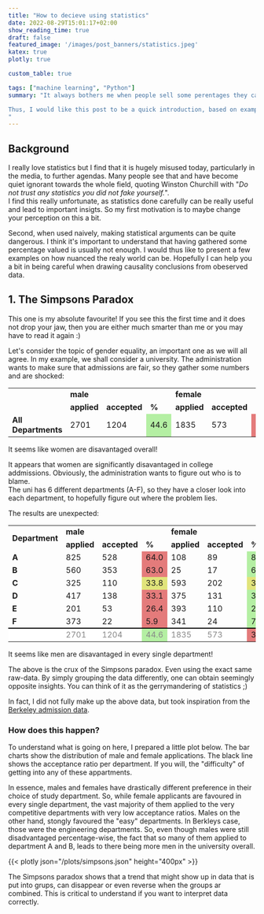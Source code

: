 ```yaml
---
title: "How to decieve using statistics"
date: 2022-08-29T15:01:17+02:00
show_reading_time: true
draft: false
featured_image: '/images/post_banners/statistics.jpeg'
katex: true
plotly: true

custom_table: true

tags: ["machine learning", "Python"]
summary: "It always bothers me when people sell some perentages they calculated some how as 'statistics', particularly in the media.

Thus, I would like this post to be a quick introduction, based on examples, on how manipluative some badly done statistics can be.
"
---
```


## Background
I really love statistics but I find that it is hugely misused today, particularly in the media, to further agendas.
Many people see that and have become quiet ignorant towards the whole field, quoting Winston Churchill with "*Do not trust any statistics you did not fake yourself.*".  
I find this really unfortunate, as statistics done carefully can be really useful and lead to important insigts.
So my first motivation is to maybe change your perception on this a bit.

Second, when used naively, making statistical arguments can be quite dangerous. I think it's important to understand that having gathered some percentage valued is usually not enough. I would thus like to present a few examples on how nuanced the realy world can be.
Hopefully I can help you a bit in being careful when drawing causality conclusions from obeserved data.


## 1. The Simpsons Paradox


This one is my absolute favourite!
If you see this the first time and it does not drop your jaw, then you are either much smarter than me or you may have to read it again :)

Let's consider the topic of gender equality, an important one as we will all agree.
In my example, we shall consider a university. The administration wants to make sure that admissions are fair, so they gather some numbers and are shocked:

<table>
  <tr>
    <td rowspan = "2"><b></b></td>
    <td colspan="3"><b>male</b></td>
    <td colspan="3"><b>female</b></td>
  </tr>
  <tr>
    <td><b>applied</b></td>
    <td><b>accepted</b></td>
    <td><b>%</b></td>
    <td><b>applied</b></td>
    <td><b>accepted</b></td>
    <td><b>%</b></td>
  </tr>
    <tr>
    <td><b>All Departments</td>
    <td>2701</td>
    <td>1204</td>
    <td style="background-color:#B4EFA3">44.6</td>
    <td>1835</td>
    <td>573</td>
    <td style="background-color:#E47B7B">31.2</td>
  </tr>
</table>

<div class="boxWarning">It seems like women are disavantaged overall!</div>

It appears that women are significantly disavantaged in college addmissions.
Obviously, the administration wants to figure out who is to blame.  
The uni has 6 different departments (A-F), so they have a closer look into each department, to hopefully figure out where the problem lies.

The results are unexpected:

<table>
  <tr>
    <td rowspan = "2"><b>Department</b></td>
    <td colspan="3"><b>male</b></td>
    <td colspan="3"><b>female</b></td>
  </tr>

  <tr>
    <td><b>applied</b></td>
    <td><b>accepted</b></td>
    <td><b>%</b></td>
    <td><b>applied</b></td>
    <td><b>accepted</b></td>
    <td><b>%</b></td>
  </tr>

  <tr>
    <td><b>A</td>
    <td>825</td>
    <td>528</td>
    <td style="background-color:#E47B7B">64.0</td>
    <td>108</td>
    <td>89</td>
    <td style="background-color:#B4EFA3">82.4</td>
  </tr>

  <tr>
    <td><b>B</td>
    <td>560</td>
    <td>353</td>
    <td style="background-color:#E47B7B">63.0</td>
    <td>25</td>
    <td>17</td>
    <td style="background-color:#B4EFA3">68.0</td>
  </tr>

  <tr>
    <td><b>C</td>
    <td>325</td>
    <td>110</td>
    <td style="background-color:#E1E47B">33.8</td>
    <td>593</td>
    <td>202</td>
    <td style="background-color:#E1E47B">34.1</td>
  </tr>

  <tr>
    <td><b>D</td>
    <td>417</td>
    <td>138</td>
    <td style="background-color:#E47B7B">33.1</td>
    <td>375</td>
    <td>131</td>
    <td style="background-color:#B4EFA3">34.9</td>
  </tr>

  </tr>
    <tr>
    <td><b>E</td>
    <td>201</td>
    <td>53</td>
    <td style="background-color:#E47B7B">26.4</td>
    <td>393</td>
    <td>110</td>
    <td style="background-color:#B4EFA3">28.0</td>
  </tr>

  <tr>
    <td><b>F</td>
    <td>373</td>
    <td>22</td>
    <td style="background-color:#E47B7B">5.9</td>
    <td>341</td>
    <td>24</td>
    <td style="background-color:#B4EFA3">7.0</td>
  </tr>

  <tr style="border-bottom:2px solid black; padding: 0px 0px">
  </tr>

  <tr id="noborder" style="background-color:#FFFFFF">
    <td style="color:#888888"> </td>
    <td style="color:#888888" >2701</td>
    <td style="color:#888888">1204</td>
    <td style="color:#888888; background-color:#B4EFA3">44.6</td>
    <td style="color:#888888">1835</td>
    <td style="color:#888888">573</td>
    <td style="background-color:#E47B7B">31.2</td>
  </tr>
</table>

<div class="boxWarning">It seems like men are disavantaged in every single department!</div>


The above is the crux of the Simpsons paradox. Even using the exact same raw-data. By simply grouping the data differently, one can obtain seemingly opposite insights. You can think of it as the gerrymandering of statistics ;)

In fact, I did not fully make up the above data, but took inspiration from the [Berkeley admission data](https://en.wikipedia.org/wiki/Simpson's_paradox#Examples).


### How does this happen?

To understand what is going on here, I prepared a little plot below.
The bar charts show the distribution of male and female applications. The black line shows the acceptance ratio per department. If you will, the "difficulty" of getting into any of these appartments.

In essence, males and females have drastically different preference in their choice of study department.
So, while female applicants are favoured in every single department, the vast majority of them applied to the very competitive departments with very low acceptance ratios. Males on the other hand, stongly favoured the "easy" departments. In Berkleys case, those were the engineering departments. So, even though males were still disadvantaged percentage-wise, the fact that so many of them applied to department A and B, leads to there being more men in the university overall.

{{< plotly json="/plots/simpsons.json" height="400px" >}}


<div class="boxInfo">The Simpsons paradox shows that a trend that might show up in data that is put into grups, can disappear or even reverse when the groups ar combined. This is critical to understand if you want to interpret data correctly.</div>

<!-- <div class="boxBell">Disclaimer</div>
<div class="boxCheck">Check</div>
<div class="boxComment">Comment</div>
<div class="boxHeart">Heart</div>
<div class="boxInfo">Info</div>
<div class="boxPlus">Plus</div>
<div class="boxStar">Star</div>
<div class="boxWarning">Warning </div> -->



